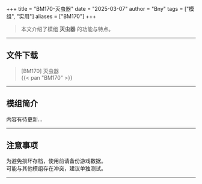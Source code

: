 +++
title = "BM170-灭虫器"
date = "2025-03-07"
author = "Bny"
tags = ["模组", "实用"]
aliases = ["BM170"]
+++

> 本文介绍了模组 **灭虫器** 的功能与特点。

---

## 文件下载

> [BM170] 灭虫器  
{{< pan "BM170" >}}  

---

## 模组简介

>  
内容有待更新...  

---

## 注意事项

>  
为避免损坏存档，使用前请备份游戏数据。  
可能与其他模组存在冲突，建议单独测试。  

---

